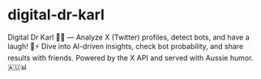 # digital-dr-karl
Digital Dr Karl 🧑‍🔬 — Analyze X (Twitter) profiles, detect bots, and have a laugh! 🤖⚡ Dive into AI-driven insights, check bot probability, and share results with friends. Powered by the X API and served with Aussie humor. 🇦🇺📊
